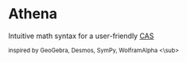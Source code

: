 # Athena

Intuitive math syntax for a user-friendly [CAS](https://en.wikipedia.org/wiki/Computer_algebra_system)

<sub> inspired by GeoGebra, Desmos, SymPy, WolframAlpha <\sub>

